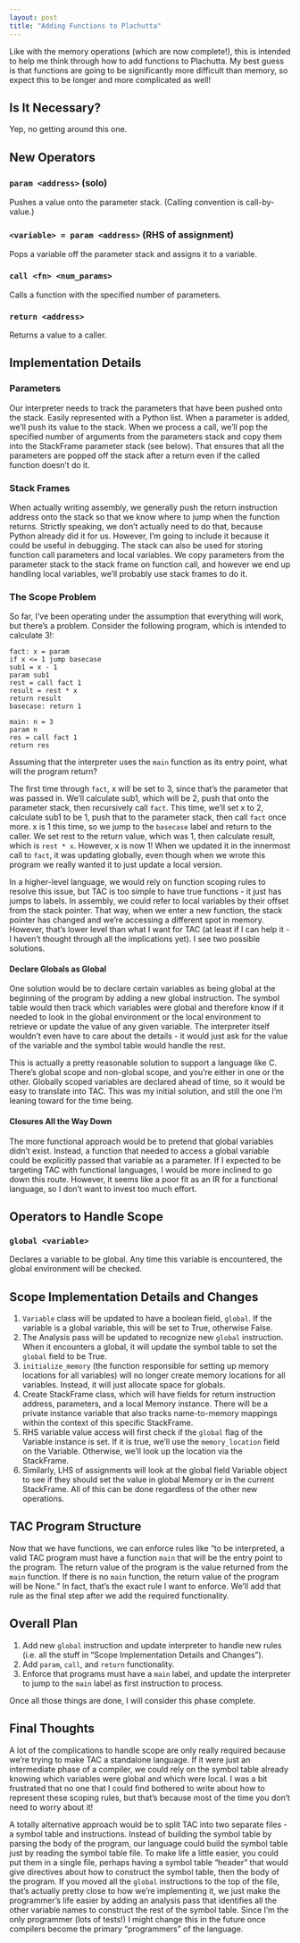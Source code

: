 ```yaml
---
layout: post
title: "Adding Functions to Plachutta"
---
```

Like with the memory operations (which are now complete!), this is intended to help me think through how to add functions to Plachutta. My best guess is that functions are going to be significantly more difficult than memory, so expect this to be longer and more complicated as well!

## Is It Necessary?
Yep, no getting around this one.

## New Operators
### `param <address>` (solo)
Pushes a value onto the parameter stack. (Calling convention is call-by-value.)

### `<variable> = param <address>` (RHS of assignment)
Pops a variable off the parameter stack and assigns it to a variable.

### `call <fn> <num_params>`
Calls a function with the specified number of parameters.

### `return <address>`
Returns a value to a caller.

## Implementation Details

### Parameters
Our interpreter needs to track the parameters that have been pushed onto the stack. Easily represented with a Python list. When a parameter is added, we’ll push its value to the stack. When we process a call, we’ll pop the specified number of arguments from the parameters stack and copy them into the StackFrame parameter stack (see below). That ensures that  all the parameters are popped off the stack after a return even if the called function doesn’t do it.

### Stack Frames
When actually writing assembly, we generally push the return instruction address onto the stack so that we know where to jump when the function returns. Strictly speaking, we don’t actually need to do that, because Python already did it for us. However, I’m going to include it because it could be useful in debugging. The stack can also be used for storing function call parameters and local variables. We copy parameters from the parameter stack to the stack frame on function call, and however we end up handling local variables, we’ll probably use stack frames to do it.

### The Scope Problem
So far, I’ve been operating under the assumption that everything will work, but there’s a problem. Consider the following program, which is intended to calculate 3!:

```
fact: x = param
if x <= 1 jump basecase
sub1 = x - 1
param sub1
rest = call fact 1
result = rest * x
return result
basecase: return 1

main: n = 3
param n
res = call fact 1
return res
```

Assuming that the interpreter uses the `main` function as its entry point, what will the program return?

The first time through `fact`, x will be set to 3, since that’s the parameter that was passed in. We’ll calculate sub1, which will be 2, push that onto the parameter stack, then recursively call `fact`. This time, we’ll set x to 2, calculate sub1 to be 1, push that to the parameter stack, then call `fact` once more. x is 1 this time, so we jump to the `basecase` label and return to the caller. We set rest to the return value, which was 1, then calculate result, which is `rest * x`. However, x is now 1! When we updated it in the innermost call to `fact`, it was updating globally, even though when we wrote this program we really wanted it to just update a local version.

In a higher-level language, we would rely on function scoping rules to resolve this issue, but TAC is too simple to have true functions - it just has jumps to labels. In assembly, we could refer to local variables by their offset from the stack pointer. That way, when we enter a new function, the stack pointer has changed and we’re accessing a different spot in memory. However, that’s lower level than what I want for TAC (at least if I can help it - I haven’t thought through all the implications yet). I see two possible solutions.

#### Declare Globals as Global
One solution would be to declare certain variables as being global at the beginning of the program by adding a new global instruction. The symbol table would then track which variables were global and therefore know if it needed to look in the global environment or the local environment to retrieve or update the value of any given variable. The interpreter itself wouldn’t even have to care about the details - it would just ask for the value of the variable and the symbol table would handle the rest.

This is actually a pretty reasonable solution to support a language like C. There’s global scope and non-global scope, and you’re either in one or the other. Globally scoped variables are declared ahead of time, so it would be easy to translate into TAC. This was my initial solution, and still the one I’m leaning toward for the time being.

#### Closures All the Way Down
The more functional approach would be to pretend that global variables didn’t exist. Instead, a function that needed to access a global variable could be explicitly passed that variable as a parameter. If I expected to be targeting TAC with functional languages, I would be more inclined to go down this route. However, it seems like a poor fit as an IR for a functional language, so I don’t want to invest too much effort.

## Operators to Handle Scope

### `global <variable>`
Declares a variable to be global. Any time this variable is encountered, the global environment will be checked.

## Scope Implementation Details and Changes
1. `Variable` class will be updated to have a boolean field, `global`. If the variable is a global variable, this will be set to True, otherwise False.
2. The Analysis pass will be updated to recognize new `global` instruction. When it encounters a global, it will update the symbol table to set the `global` field to be True.
3. `initialize_memory` (the function responsible for setting up memory locations for all variables) will no longer create memory locations for all variables. Instead, it will just allocate space for globals.
4. Create StackFrame class, which will have fields for return instruction address, parameters, and a local Memory instance. There will be a private instance variable that also tracks name-to-memory mappings within the context of this specific StackFrame.
5. RHS variable value access will first check if the `global` flag of the Variable instance is set. If it is true, we’ll use the `memory_location` field on the Variable. Otherwise, we’ll look up the location via the StackFrame.
6. Similarly, LHS of assignments will look at the global field Variable object to see if they should set the value in global Memory or in the current StackFrame.
All of this can be done regardless of the other new operations.

## TAC Program Structure
Now that we have functions, we can enforce rules like “to be interpreted, a valid TAC program must have a function `main` that will be the entry point to the program. The return value of the program is the value returned from the `main` function. If there is no `main` function, the return value of the program will be None.” In fact, that’s the exact rule I want to enforce. We’ll add that rule as the final step after we add the required functionality.

## Overall Plan
1. Add new `global` instruction and update interpreter to handle new rules (i.e. all the stuff in “Scope Implementation Details and Changes”).
2. Add `param`, `call`, and `return` functionality.
3. Enforce that programs must have a `main` label, and update the interpreter to jump to the `main` label as first instruction to process.

Once all those things are done, I will consider this phase complete.

## Final Thoughts
A lot of the complications to handle scope are only really required because we’re trying to make TAC a standalone language. If it were just an intermediate phase of a compiler, we could rely on the symbol table already knowing which variables were global and which were local. I was a bit frustrated that no one that I could find bothered to write about how to represent these scoping rules, but that’s because most of the time you don’t need to worry about it!

A totally alternative approach would be to split TAC into two separate files - a symbol table and instructions. Instead of building the symbol table by parsing the body of the program, our language could build the symbol table just by reading the symbol table file. To make life a little easier, you could put them in a single file, perhaps having a symbol table “header” that would give directives about how to construct the symbol table, then the body of the program. If you moved all the `global` instructions to the top of the file, that’s actually pretty close to how we’re implementing it, we just make the programmer’s life easier by adding an analysis pass that identifies all the other variable names to construct the rest of the symbol table. Since I’m the only programmer (lots of tests!) I might change this in the future once compilers become the primary “programmers” of the language.
